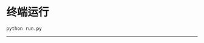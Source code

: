 # 终端运行

```shell
python run.py
```
********************************************************************************************************************************************************************************************************************************************************************************************************************************************************************************************************************************************************************************************************************************************************************************************************************************************************************************************************************************************************************************************************************************************************************************************************************************************************************************************************************************************************************************************************************************